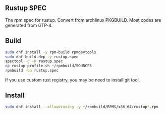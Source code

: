 Rustup SPEC
-----------
The rpm spec for rustup. Convert from archlinux PKGBUILD. Most codes are generated from GTP-4.

## Build

```bash
sudo dnf install -y rpm-build rpmdevtools
sudo dnf build-dep -y rustup.spec
spectool -g -R rustup.spec
cp rustup-profile.sh ~/rpmbuild/SOURCES
rpmbuild -ba rustup.spec
```
If you use custom rust registry, you may be need to install git tool.

## Install

```bash
sudo dnf install --allowerasing -y ~/rpmbuild/RPMS/x86_64/rustup*.rpm
```

